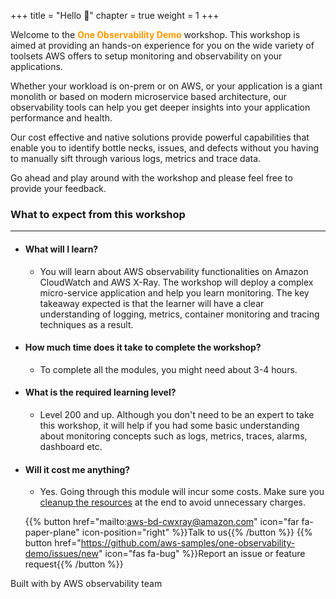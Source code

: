 +++
title = "Hello 👋"
chapter = true
weight = 1
+++

Welcome to the <span style="color: #FF9900;font-weight:bold">One Observability Demo</span> workshop. This workshop is aimed at providing an hands-on experience for you on the wide variety of toolsets AWS offers to setup monitoring and observability on your applications. 

Whether your workload is on-prem or on AWS, or your application is a giant monolith or based on modern microservice based architecture, our observability tools can help you get deeper insights into your application performance and health. 

Our cost effective and native solutions provide powerful capabilities that enable you to identify bottle necks, issues, and defects without you having to manually sift through various logs, metrics and trace data. 

Go ahead and play around with the workshop and please feel free to provide your feedback.


### What to expect from this workshop
---------------
- #### What will I learn?
    - You will learn about AWS observability functionalities on Amazon CloudWatch and AWS X-Ray. The workshop will deploy a complex micro-service application and help you learn monitoring. The key takeaway expected is that the learner will have a clear understanding of logging, metrics, container monitoring and tracing techniques as a result.
- #### How much time does it take to complete the workshop?
    - To complete all the modules, you might need about 3-4 hours.

- #### What is the required learning level?
    - Level 200 and up. Although you don't need to be an expert to take this workshop, it will help if you had some basic understanding about monitoring concepts such as logs, metrics, traces, alarms, dashboard etc.
- #### Will it cost me anything?
    - Yes. Going through this module will incur some costs. Make sure you [cleanup the resources](/en/_cleanup.html) at the end to avoid unnecessary charges.

    {{% button href="mailto:aws-bd-cwxray@amazon.com" icon="far fa-paper-plane" icon-position="right" %}}Talk to us{{% /button %}}
{{% button href="https://github.com/aws-samples/one-observability-demo/issues/new" icon="fas fa-bug" %}}Report an issue or feature request{{% /button %}}

Built with <i class="fas fa-heart" style="color: red;"></i> by AWS observability team


